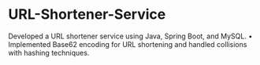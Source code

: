 # URL-Shortener-Service
Developed a URL shortener service using Java, Spring Boot, and MySQL. • Implemented Base62 encoding for URL shortening and handled collisions with hashing techniques.
